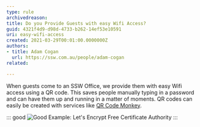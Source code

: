 ```yaml
---
type: rule
archivedreason:
title: Do you Provide Guests with easy Wifi Access?
guid: 4321f4d9-d98d-4733-b262-14ef53e10591
uri: easy-wifi-access
created: 2021-03-29T00:01:00.0000000Z
authors: 
- title: Adam Cogan
  url: https://ssw.com.au/people/adam-cogan
related:

---
```


When guests come to an SSW Office, we provide them with easy Wifi access using a QR code. This saves people manually typing in a password and can have them up and running in a matter of moments.
QR codes can easily be created with services like [QR Code Monkey](https://www.qrcode-monkey.com/#wifi). 

<!--endintro-->

::: good
![Good Example: Let's Encrypt Free Certificate Authority](wifi-qr-code.png)
:::
